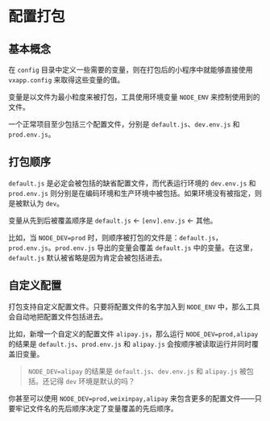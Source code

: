# 配置打包

## 基本概念

在 `config` 目录中定义一些需要的变量，则在打包后的小程序中就能够直接使用 `vxapp.config` 来取得这些变量的值。

变量是以文件为最小粒度来被打包，工具使用环境变量 `NODE_ENV` 来控制使用到的文件。

一个正常项目至少包括三个配置文件，分别是 `default.js`、`dev.env.js` 和 `prod.env.js`。

## 打包顺序

`default.js` 是必定会被包括的缺省配置文件，而代表运行环境的 `dev.env.js` 和 `prod.env.js` 则分别是在编码环境和生产环境中被包括。如果环境没有被指定，则是被默认为 `dev`。

变量从先到后被覆盖顺序是 `default.js` <- `[env].env.js` <- 其他。

比如，当 `NODE_DEV=prod` 时，则顺序被打包的文件是：`default.js`，`prod.env.js`。`prod.env.js` 导出的变量会覆盖 `default.js` 中的变量。在这里，`default.js` 默认被省略是因为肯定会被包括进去。

## 自定义配置

打包支持自定义配置文件。只要将配置文件的名字加入到 `NODE_ENV` 中，那么工具会自动地把配置文件包括进去。

比如，新增一个自定义的配置文件 `alipay.js`，那么运行 `NODE_DEV=prod,alipay` 的结果是 `default.js`、`prod.env.js` 和 `alipay.js` 会按顺序被读取运行并同时覆盖旧变量。

> `NODE_DEV=alipay` 的结果是 `default.js`、`dev.env.js` 和 `alipay.js` 被包括。还记得 `dev` 环境是默认的吗？

你甚至可以使用 `NODE_DEV=prod,weixinpay,alipay` 来包含更多的配置文件——只要牢记文件名的先后顺序决定了变量覆盖的先后顺序。